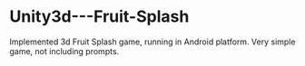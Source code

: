 # Unity3d---Fruit-Splash

Implemented 3d Fruit Splash game, running in Android platform. Very simple game, not including prompts. 
